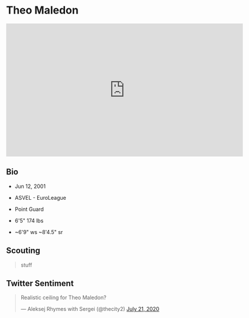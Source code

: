 Theo Maledon
===

<iframe width="640" height="360" src="https://www.youtube.com/embed/CFOF4ak-cBc" frameborder="0" allow="accelerometer; autoplay; encrypted-media; gyroscope; picture-in-picture" allowfullscreen></iframe>

## Bio

- Jun 12, 2001

- ASVEL - EuroLeague

- Point Guard

- 6'5" 174 lbs

- ~6'9" ws ~8'4.5" sr

## Scouting
>stuff

## Twitter Sentiment

<blockquote class="twitter-tweet"><p lang="en" dir="ltr">Realistic ceiling for Theo Maledon?</p>&mdash; Aleksej Rhymes with Sergei (@thecity2) <a href="https://twitter.com/thecity2/status/1285583494299541504?ref_src=twsrc%5Etfw">July 21, 2020</a></blockquote> <script async src="https://platform.twitter.com/widgets.js" charset="utf-8"></script>